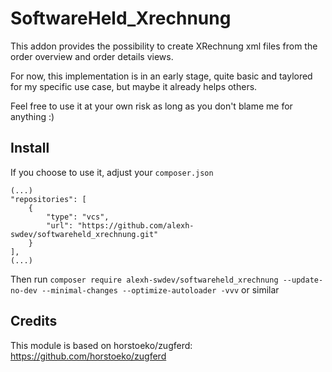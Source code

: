 # SoftwareHeld_Xrechnung

This addon provides the possibility to create XRechnung xml files from the order overview and order details views.

For now, this implementation is in an early stage, quite basic and taylored for my specific use case, but maybe it already helps others.

Feel free to use it at your own risk as long as you don't blame me for anything :)

## Install

If you choose to use it, adjust your `composer.json`
```
(...)
"repositories": [
	{
		"type": "vcs",
		"url": "https://github.com/alexh-swdev/softwareheld_xrechnung.git"
	}
],
(...)
```
Then run
`composer require alexh-swdev/softwareheld_xrechnung --update-no-dev --minimal-changes --optimize-autoloader -vvv`
or similar

## Credits

This module is based on horstoeko/zugferd: https://github.com/horstoeko/zugferd
